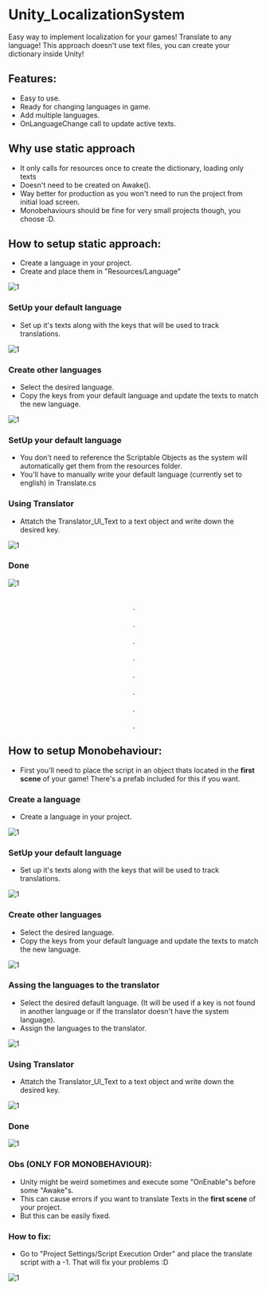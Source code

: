 # Unity_LocalizationSystem

Easy way to implement localization for your games! Translate to any language! This approach doesn't use text files, you can create your dictionary inside Unity!

## Features:
- Easy to use.
- Ready for changing languages in game.
- Add multiple languages.
- OnLanguageChange call to update active texts.

## Why use static approach
- It only calls for resources once to create the dictionary, loading only texts
- Doesn't need to be created on Awake().
- Way better for production as you won't need to run the project from initial load screen.
- Monobehaviours should be fine for very small projects though, you choose :D.

## How to setup static approach:
- Create a language in your project.
- Create and place them in "Resources/Language"

![1](Screenshots/0.png)

### SetUp your default language
- Set up it's texts along with the keys that will be used to track translations.

![1](Screenshots/1.png)

### Create other languages
- Select the desired language.
- Copy the keys from your default language and update the texts to match the new language.

![1](Screenshots/2.png)

### SetUp your default language
- You don't need to reference the Scriptable Objects as the system will automatically get them from the resources folder.
- You'll have to manually write your default language (currently set to english) in Translate.cs

### Using Translator
- Attatch the Translator_UI_Text to a text object and write down the desired key.

![1](Screenshots/4.png)

### Done
![1](Screenshots/5.png)

<p align="center">
  <br>.<br>
  <br>.<br>
  <br>.<br>
  <br>.<br>
  <br>.<br>
  <br>.<br>
  <br>.<br>
  <br>.<br>
</p>


## How to setup Monobehaviour:

- First you'll need to place the script in an object thats located in the <strong>first scene</strong> of your game! There's a prefab included for this if you want.

### Create a language
- Create a language in your project.

![1](Screenshots/0.png)

### SetUp your default language
- Set up it's texts along with the keys that will be used to track translations.

![1](Screenshots/1.png)

### Create other languages
- Select the desired language.
- Copy the keys from your default language and update the texts to match the new language.

![1](Screenshots/2.png)

### Assing the languages to the translator
- Select the desired default language. (It will be used if a key is not found in another language or if the translator doesn't have the system language).
- Assign the languages to the translator.

![1](Screenshots/3.png)

### Using Translator
- Attatch the Translator_UI_Text to a text object and write down the desired key.

![1](Screenshots/4.png)

### Done
![1](Screenshots/5.png)


### Obs (ONLY FOR MONOBEHAVIOUR):
- Unity might be weird sometimes and execute some "OnEnable"s before some "Awake"s.
- This can cause errors if you want to translate Texts in the <strong>first scene</strong> of your project.
- But this can be easily fixed.

### How to fix:

- Go to "Project Settings/Script Execution Order" and place the translate script with a -1. That will fix your problems :D

![1](Screenshots/6.png)